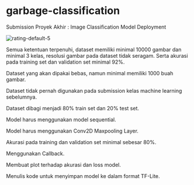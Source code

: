 # garbage-classification
Submission  Proyek Akhir : Image Classification Model Deployment

![rating-default-5](https://github.com/WahyuBagus8545/garbage-classification/assets/86945995/0ca4e7c0-664e-4c37-84bc-bab20c2b3bb8)

Semua ketentuan terpenuhi, dataset memiliki minimal 10000 gambar dan minimal 3 kelas, resolusi gambar pada dataset tidak seragam. Serta akurasi pada training set dan validation set minimal 92%.

Dataset yang akan dipakai bebas, namun minimal memiliki 1000 buah gambar.

Dataset tidak pernah digunakan pada submission kelas machine learning sebelumnya.

Dataset dibagi menjadi 80% train set dan 20% test set.

Model harus menggunakan model sequential.

Model harus menggunakan Conv2D Maxpooling Layer.

Akurasi pada training dan validation set minimal sebesar 80%.

Menggunakan Callback.

Membuat plot terhadap akurasi dan loss model.

Menulis kode untuk menyimpan model ke dalam format TF-Lite.
